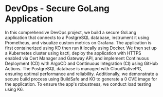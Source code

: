 # DevOps - Secure GoLang Application
In this comprehensive DevOps project, we build a secure GoLang application that connects to a PostgreSQL database, instrument it using Prometheus, and visualize custom metrics on Grafana. The application is first containerized using KO then run it locally using Docker. We then set up a Kubernetes cluster using ksctl, deploy the application with HTTPS enabled via Cert Manager and Gateway API, and implement Continuous Deployment (CD) with ArgoCD and Continuous Integration (CI) using GitHub Actions. The PostgreSQL database is managed with CloudNativePG, ensuring optimal performance and reliability. Additionally, we demonstrate a secure build process using BuildSafe and KO to generate a 0 CVE image for the application. To ensure the app's robustness, we conduct load testing using K6. 
